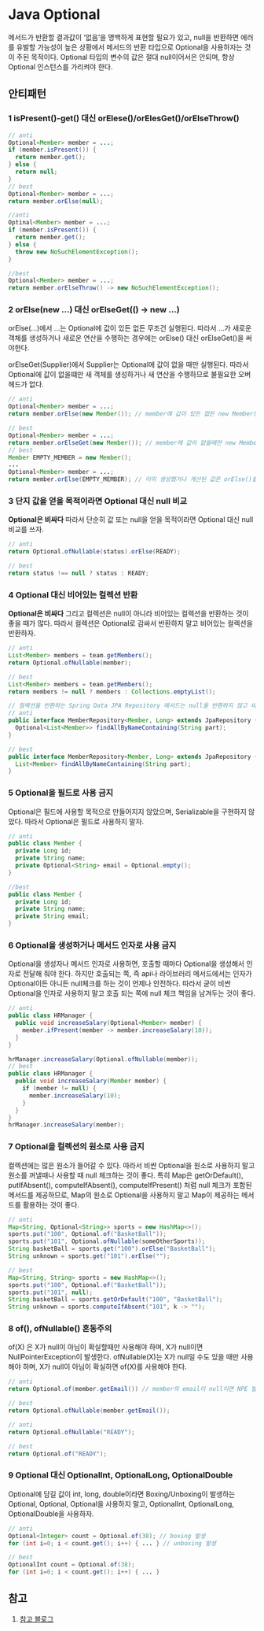 # Java Optional

메서드가 반환할 결과값이 ‘없음’을 명백하게 표현할 필요가 있고, null을 반환하면 에러를 유발할 가능성이 높은 상황에서 메서드의 반환 타입으로 Optional을 사용하자는 것이 주된 목적이다. Optional 타입의 변수의 값은 절대 null이어서은 안되며, 항상 Optional 인스턴스를 가리켜야 한다.

## 안티패턴

### 1 isPresent()-get() 대신 orElese()/orElesGet()/orElseThrow()

```java
// anti
Optional<Member> member = ...;
if (member.isPresent()) {
  return member.get();
} else {
  return null;
}
// best
Optional<Member> member = ...;
return member.orElse(null);

//anti
Optinal<Member> member = ...;
if (member.isPresent()) {
  return member.get();
} else {
  throw new NoSuchElementException();
}

//best
Optional<Member> member = ...;
return member.orElseThrow() -> new NoSuchElementException();
```

### 2 orElse(new ...) 대신 orElseGet(() -> new ...)

orElse(...)에서 ...는 Optional에 값이 있든 없든 무조건 실행된다. 따라서 ...가 새로운 객체를 생성하거나 새로운 연산을 수행하는 경우에는 orElse() 대신 orElseGet()을 써야한다.

orElseGet(Supplier)에서 Supplier는 Optional에 값이 없을 때만 실행된다. 따라서 Optional에 값이 없을떄만 새 객체를 생성하거나 새 연산을 수행하므로 불필요한 오버헤드가 없다.

```java
// anti
Optional<Member> member = ...;
return member.orElse(new Member()); // member에 값이 있든 없든 new Member()는 무조건 실행

// best
Optional<Member> member = ...;
return member.orElseGet(new Member()); // member에 값이 없을때만 new Member() 실행
// best
Member EMPTY_MEMBER = new Member();
...
Optional<Member> member = ...;
return member.orElse(EMPTY_MEMBER); // 이미 생성했거나 계산된 값은 orElse()를 사용해도 무방하지만 위에 방법을 쓰는게 더 좋음
```

### 3 단지 값을 얻을 목적이라면 Optional 대신 null 비교

**Optional은 비싸다** 따라서 단순히 값 또는 null을 얻을 목적이라면 Optional 대신 null 비교를 쓰자.

```java
// anti
return Optional.ofNullable(status).orElse(READY);

// best
return status !== null ? status : READY;
```

### 4 Optional 대신 비어있는 컬렉션 반환

**Optional은 비싸다** 그리고 컬렉션은 null이 아니라 비어있는 컬렉션을 반환하는 것이 좋을 때가 많다. 따라서 컬렉션은 Optional로 감싸서 반환하지 말고 비어있는 컬렉션을 반환하자.

```java
// anti
List<Member> members = team.getMembers();
return Optional.ofNullable(member);

// best
List<Member> members = team.getMembers();
return members != null ? members : Collections.emptyList();

// 컬렉션을 반환하는 Spring Data JPA Repository 메서드는 null을 반환하지 않고 비어있는 컬렉션을 반환해주므로 Optional로 감싸서 반환할 필요가 없다.
// anti
public interface MemberRepository<Member, Long> extends JpaRepository {
  Optional<List<Member>> findAllByNameContaining(String part);
}

// best
public interface MemberRepository<Member, Long> extends JpaRepository {
  List<Member> findAllByNameContaining(String part);
}
```

### 5 Optional을 필드로 사용 금지

Optional은 필드에 사용할 목적으로 만들어지지 않았으며, Serializable을 구현하지 않았다. 따라서 Optional은 필드로 사용하지 말자.

```java
// anti
public class Member {
  private Long id;
  private String name;
  private Optional<String> email = Optional.empty();
}

//best
public class Member {
  private Long id;
  private String name;
  private String email;
}
```

### 6 Optional을 생성하거나 메서드 인자로 사용 금지

Optional을 생성자나 메서드 인자로 사용하면, 호출할 때마다 Optional을 생성해서 인자로 전달해 줘야 한다. 하지만 호출되는 쪽, 즉 api나 라이브러리 메서드에서는 인자가 Optional이든 아니든 null체크를 하는 것이 언제나 안전하다. 따라서 굳이 비싼 Optional을 인자로 사용하지 말고 호출 되는 쪽에 null 체크 책임을 남겨두는 것이 좋다.

```java
// anti
public class HRManager {
  public void increaseSalary(Optional<Member> member) {
    member.ifPresent(member -> member.increaseSalary(10));
  }
}

hrManager.increaseSalary(Optional.ofNullable(member));
// best
public class HRManager {
  public void increaseSalary(Member member) {
    if (member != null) {
      member.increaseSalary(10);
    }
  }
}
hrManager.increaseSalary(member);
```

### 7 Optional을 컬렉션의 원소로 사용 금지

컬렉션에는 많은 원소가 들어갈 수 있다. 따라서 비싼 Optional을 원소로 사용하지 말고 원소를 꺼낼때나 사용할 때 null 체크하는 것이 좋다. 특히 Map은 getOrDefault(), putIfAbsent(), computeIfAbsent(), computeIfPresent() 처럼 null 체크가 포함된 메서드를 제공하므로, Map의 원소로 Optional을 사용하지 말고 Map이 제공하는 메서드를 활용하는 것이 좋다.

```java
// anti
Map<String, Optional<String>> sports = new HashMap<>();
sports.put("100", Optional.of("BasketBall"));
sports.put("101", Optional.ofNullable(someOtherSports));
String basketBall = sports.get("100").orElse("BasketBall");
String unknown = sports.get("101").orElse("");

// best
Map<String, String> sports = new HashMap<>();
sports.put("100", Optional.of("BasketBall"));
sports.put("101", null);
String basketBall = sports.getOrDefault("100", "BasketBall");
String unknown = sports.computeIfAbsent("101", k -> "");
```

### 8 of(), ofNullable() 혼동주의

of(X) 은 X가 null이 아님이 확실할때만 사용해야 하며, X가 null이면 NullPointerException이 발생한다.
ofNullable(X)는 X가 null일 수도 있을 때만 사용해야 하며, X가 null이 아님이 확실하면 of(X)를 사용해야 한다.

```java
// anti
return Optional.of(member.getEmail()) // member의 email이 null이면 NPE 발생

// best
return Optional.ofNullable(member.getEmail());

// anti
return Optional.ofNullable("READY");

// best
return Optional.of("READY");
```

### 9 Optional<T> 대신 OptionalInt, OptionalLong, OptionalDouble

Optional에 담길 값이 int, long, double이라면 Boxing/Unboxing이 발생하는 Optional<Integer>, Optional<Long>, Optional<Double>을 사용하지 말고, OptionalInt, OptionalLong, OptionalDouble을 사용하자.

```java
// anti
Optional<Integer> count = Optional.of(38); // boxing 발생
for (int i=0; i < count.get(); i++) { ... } // unboxing 발생

// best
OptionalInt count = Optional.of(38);
for (int i=0; i < count.get(); i++) { ... }
```

## 참고

1. [참고 블로그](http://homoefficio.github.io/2019/10/03/Java-Optional-%EB%B0%94%EB%A5%B4%EA%B2%8C-%EC%93%B0%EA%B8%B0/)
